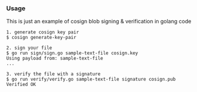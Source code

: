 ### Usage

This is just an example of cosign blob signing & verification in golang code

```
1. generate cosign key pair
$ cosign generate-key-pair

2. sign your file
$ go run sign/sign.go sample-text-file cosign.key
Using payload from: sample-text-file
...

3. verify the file with a signature
$ go run verify/verify.go sample-text-file signature cosign.pub
Verified OK
```
